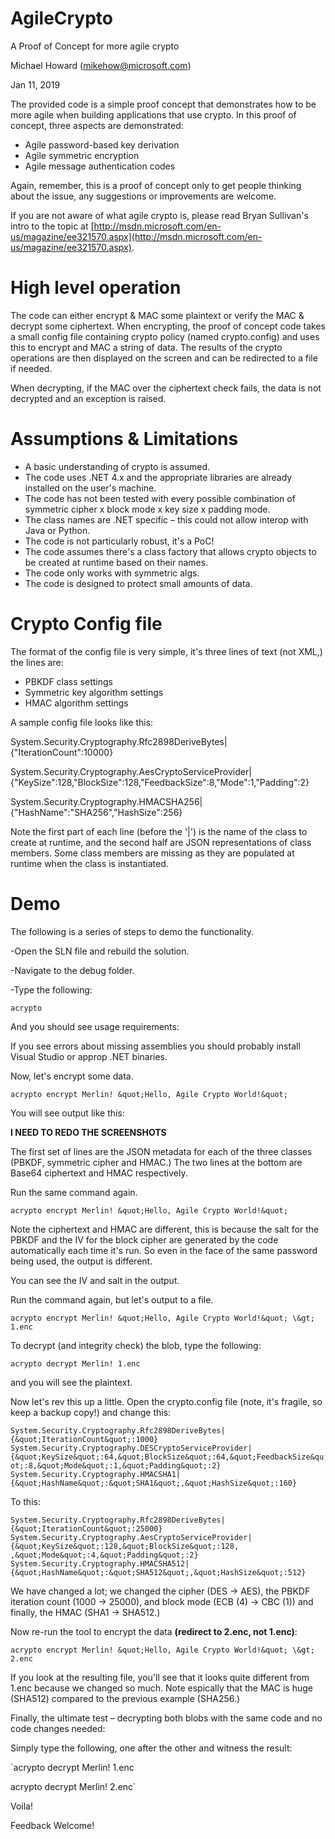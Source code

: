 # AgileCrypto
A Proof of Concept for more agile crypto

Michael Howard ([mikehow@microsoft.com](mailto:mikehow@microsoft.com))

Jan 11, 2019

The provided code is a simple proof concept that demonstrates how to be more agile when building applications that use crypto. In this proof of concept, three aspects are demonstrated:

- Agile password-based key derivation
- Agile symmetric encryption
- Agile message authentication codes

Again, remember, this is a proof of concept only to get people thinking about the issue, any suggestions or improvements are welcome.

If you are not aware of what agile crypto is, please read Bryan Sullivan&#39;s intro to the topic at [http://msdn.microsoft.com/en-us/magazine/ee321570.aspx](http://msdn.microsoft.com/en-us/magazine/ee321570.aspx).

# High level operation

The code can either encrypt &amp; MAC some plaintext or verify the MAC &amp; decrypt some ciphertext. When encrypting, the proof of concept code takes a small config file containing crypto policy (named crypto.config) and uses this to encrypt and MAC a string of data. The results of the crypto operations are then displayed on the screen and can be redirected to a file if needed.

When decrypting, if the MAC over the ciphertext check fails, the data is not decrypted and an exception is raised.

# Assumptions &amp; Limitations

- A basic understanding of crypto is assumed.
- The code uses .NET 4.x and the appropriate libraries are already installed on the user&#39;s machine.
- The code has not been tested with every possible combination of symmetric cipher x block mode x key size x padding mode.
- The class names are .NET specific – this could not allow interop with Java or Python.
- The code is not particularly robust, it&#39;s a PoC!
- The code assumes there&#39;s a class factory that allows crypto objects to be created at runtime based on their names.
- The code only works with symmetric algs.
- The code is designed to protect small amounts of data.

# Crypto Config file

The format of the config file is very simple, it&#39;s three lines of text (not XML,) the lines are:

- PBKDF class settings
- Symmetric key algorithm settings
- HMAC algorithm settings

A sample config file looks like this:

System.Security.Cryptography.Rfc2898DeriveBytes|{&quot;IterationCount&quot;:10000}

System.Security.Cryptography.AesCryptoServiceProvider|{&quot;KeySize&quot;:128,&quot;BlockSize&quot;:128,&quot;FeedbackSize&quot;:8,&quot;Mode&quot;:1,&quot;Padding&quot;:2}

System.Security.Cryptography.HMACSHA256|{&quot;HashName&quot;:&quot;SHA256&quot;,&quot;HashSize&quot;:256}

Note the first part of each line (before the &#39;|&#39;) is the name of the class to create at runtime, and the second half are JSON representations of class members. Some class members are missing as they are populated at runtime when the class is instantiated.

# Demo

The following is a series of steps to demo the functionality.

-Open the SLN file and rebuild the solution.

-Navigate to the debug folder.

-Type the following:

`acrypto`

And you should see usage requirements:

If you see errors about missing assemblies you should probably install Visual Studio or approp .NET binaries.

Now, let&#39;s encrypt some data.

`acrypto encrypt Merlin! &quot;Hello, Agile Crypto World!&quot;`

You will see output like this:

**I NEED TO REDO THE SCREENSHOTS**

The first set of lines are the JSON metadata for each of the three classes (PBKDF, symmetric cipher and HMAC.) The two lines at the bottom are Base64 ciphertext and HMAC respectively.

Run the same command again.

`acrypto encrypt Merlin! &quot;Hello, Agile Crypto World!&quot;`

Note the ciphertext and HMAC are different, this is because the salt for the PBKDF and the IV for the block cipher are generated by the code automatically each time it&#39;s run. So even in the face of the same password being used, the output is different.

You can see the IV and salt in the output.

Run the command again, but let&#39;s output to a file.

`acrypto encrypt Merlin! &quot;Hello, Agile Crypto World!&quot; \&gt; 1.enc`

To decrypt (and integrity check) the blob, type the following:

`acrypto decrypt Merlin! 1.enc`

and you will see the plaintext.

Now let&#39;s rev this up a little. Open the crypto.config file (note, it&#39;s fragile, so keep a backup copy!) and change this:

`System.Security.Cryptography.Rfc2898DeriveBytes|{&quot;IterationCount&quot;:1000}
System.Security.Cryptography.DESCryptoServiceProvider|{&quot;KeySize&quot;:64,&quot;BlockSize&quot;:64,&quot;FeedbackSize&quot;:8,&quot;Mode&quot;:1,&quot;Padding&quot;:2}
System.Security.Cryptography.HMACSHA1|{&quot;HashName&quot;:&quot;SHA1&quot;,&quot;HashSize&quot;:160}`

To this:

`System.Security.Cryptography.Rfc2898DeriveBytes|{&quot;IterationCount&quot;:25000}
System.Security.Cryptography.AesCryptoServiceProvider|{&quot;KeySize&quot;:128,&quot;BlockSize&quot;:128, ,&quot;Mode&quot;:4,&quot;Padding&quot;:2}
System.Security.Cryptography.HMACSHA512|{&quot;HashName&quot;:&quot;SHA512&quot;,&quot;HashSize&quot;:512}`

We have changed a lot; we changed the cipher (DES -> AES), the PBKDF iteration count (1000 -> 25000), and block mode (ECB (4) -> CBC (1)) and finally, the HMAC (SHA1 -> SHA512.)

Now re-run the tool to encrypt the data **(redirect to 2.enc, not 1.enc)**:

`acrypto encrypt Merlin! &quot;Hello, Agile Crypto World!&quot; \&gt; 2.enc`

If you look at the resulting file, you&#39;ll see that it looks quite different from 1.enc because we changed so much. Note espically that the MAC is huge (SHA512) compared to the previous example (SHA256.)

Finally, the ultimate test – decrypting both blobs with the same code and no code changes needed:

Simply type the following, one after the other and witness the result:

`acrypto decrypt Merlin! 1.enc

acrypto decrypt Merlin! 2.enc`

Voila!

Feedback Welcome!
